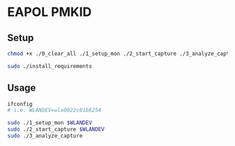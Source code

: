 
# EAPOL PMKID

## Setup

```bash
chmod +x ./0_clear_all ./1_setup_mon ./2_start_capture ./3_analyze_capture

sudo ./install_requirements
```

## Usage

```bash
ifconfig
# i.e. WLANDEV=wlx0022c01b6254

sudo ./1_setup_mon $WLANDEV
sudo ./2_start_capture $WLANDEV
sudo ./3_analyze_capture
```
